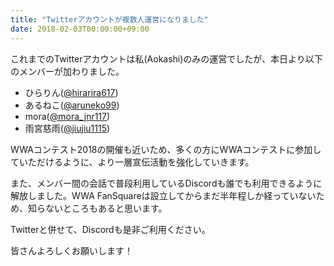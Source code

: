 ```yaml
---
title: "Twitterアカウントが複数人運営になりました"
date: 2018-02-03T00:00:00+09:00
---
```

これまでのTwitterアカウントは私(Aokashi)のみの運営でしたが、本日より以下のメンバーが加わりました。

- ひらりん([@hirarira617](https://twitter.com/hirarira617))
- あるねこ([@aruneko99](https://twitter.com/aruneko99]))
- mora([@mora_jnr117](https://twitter.com/mora_jnr117]))
- 雨宮慈雨([@jiujiu1115](https://twitter.com/jiujiu1115]))

WWAコンテスト2018の開催も近いため、多くの方にWWAコンテストに参加していただけるように、より一層宣伝活動を強化していきます。

また、メンバー間の会話で普段利用しているDiscordも誰でも利用できるように解放しました。WWA FanSquareは設立してからまだ半年程しか経っていないため、知らないところもあると思います。

Twitterと併せて、Discordも是非ご利用ください。

皆さんよろしくお願いします！